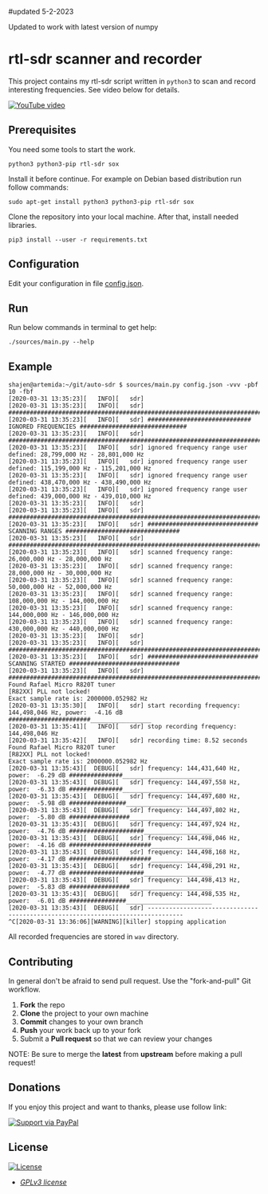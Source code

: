 #updated 5-2-2023

Updated to work with latest version of numpy

# rtl-sdr scanner and recorder

This project contains my rtl-sdr script written in `python3` to scan and record interesting frequencies. See video below for details.

[![YouTube video](http://img.youtube.com/vi/TSDbcb7wSjs/0.jpg)](http://www.youtube.com/watch?v=TSDbcb7wSjs "YouTube video")

## Prerequisites

You need some tools to start the work.

```
python3 python3-pip rtl-sdr sox
```

Install it before continue. For example on Debian based distribution run follow commands:
```
sudo apt-get install python3 python3-pip rtl-sdr sox
```

Clone the repository into your local machine. After that, install needed libraries.
```
pip3 install --user -r requirements.txt
```

## Configuration

Edit your configuration in file [config.json](config.json).

## Run

Run below commands in terminal to get help:
```
./sources/main.py --help
```
## Example
```
shajen@artemida:~/git/auto-sdr $ sources/main.py config.json -vvv -pbf 10 -fbf
[2020-03-31 13:35:23][   INFO][   sdr] 
[2020-03-31 13:35:23][   INFO][   sdr] ################################################################################
[2020-03-31 13:35:23][   INFO][   sdr] ############################# IGNORED FREQUENCIES ##############################
[2020-03-31 13:35:23][   INFO][   sdr] ################################################################################
[2020-03-31 13:35:23][   INFO][   sdr] ignored frequency range user defined: 28,799,000 Hz - 28,801,000 Hz
[2020-03-31 13:35:23][   INFO][   sdr] ignored frequency range user defined: 115,199,000 Hz - 115,201,000 Hz
[2020-03-31 13:35:23][   INFO][   sdr] ignored frequency range user defined: 438,470,000 Hz - 438,490,000 Hz
[2020-03-31 13:35:23][   INFO][   sdr] ignored frequency range user defined: 439,000,000 Hz - 439,010,000 Hz
[2020-03-31 13:35:23][   INFO][   sdr] 
[2020-03-31 13:35:23][   INFO][   sdr] ################################################################################
[2020-03-31 13:35:23][   INFO][   sdr] ############################### SCANNING RANGES ################################
[2020-03-31 13:35:23][   INFO][   sdr] ################################################################################
[2020-03-31 13:35:23][   INFO][   sdr] scanned frequency range: 26,000,000 Hz - 28,000,000 Hz
[2020-03-31 13:35:23][   INFO][   sdr] scanned frequency range: 28,000,000 Hz - 30,000,000 Hz
[2020-03-31 13:35:23][   INFO][   sdr] scanned frequency range: 50,000,000 Hz - 52,000,000 Hz
[2020-03-31 13:35:23][   INFO][   sdr] scanned frequency range: 108,000,000 Hz - 144,000,000 Hz
[2020-03-31 13:35:23][   INFO][   sdr] scanned frequency range: 144,000,000 Hz - 146,000,000 Hz
[2020-03-31 13:35:23][   INFO][   sdr] scanned frequency range: 430,000,000 Hz - 440,000,000 Hz
[2020-03-31 13:35:23][   INFO][   sdr] 
[2020-03-31 13:35:23][   INFO][   sdr] ################################################################################
[2020-03-31 13:35:23][   INFO][   sdr] ############################### SCANNING STARTED ###############################
[2020-03-31 13:35:23][   INFO][   sdr] ################################################################################
Found Rafael Micro R820T tuner
[R82XX] PLL not locked!
Exact sample rate is: 2000000.052982 Hz
[2020-03-31 13:35:30][   INFO][   sdr] start recording frequency: 144,498,046 Hz, power:  -4.16 dB #######################_________________
[2020-03-31 13:35:41][   INFO][   sdr] stop recording frequency: 144,498,046 Hz
[2020-03-31 13:35:42][   INFO][   sdr] recording time: 8.52 seconds
Found Rafael Micro R820T tuner
[R82XX] PLL not locked!
Exact sample rate is: 2000000.052982 Hz
[2020-03-31 13:35:43][  DEBUG][   sdr] frequency: 144,431,640 Hz, power:  -6.29 dB ###############_________________________
[2020-03-31 13:35:43][  DEBUG][   sdr] frequency: 144,497,558 Hz, power:  -6.33 dB ###############_________________________
[2020-03-31 13:35:43][  DEBUG][   sdr] frequency: 144,497,680 Hz, power:  -5.98 dB ################________________________
[2020-03-31 13:35:43][  DEBUG][   sdr] frequency: 144,497,802 Hz, power:  -5.80 dB #################_______________________
[2020-03-31 13:35:43][  DEBUG][   sdr] frequency: 144,497,924 Hz, power:  -4.76 dB #####################___________________
[2020-03-31 13:35:43][  DEBUG][   sdr] frequency: 144,498,046 Hz, power:  -4.16 dB #######################_________________
[2020-03-31 13:35:43][  DEBUG][   sdr] frequency: 144,498,168 Hz, power:  -4.17 dB #######################_________________
[2020-03-31 13:35:43][  DEBUG][   sdr] frequency: 144,498,291 Hz, power:  -4.77 dB #####################___________________
[2020-03-31 13:35:43][  DEBUG][   sdr] frequency: 144,498,413 Hz, power:  -5.83 dB #################_______________________
[2020-03-31 13:35:43][  DEBUG][   sdr] frequency: 144,498,535 Hz, power:  -6.01 dB ################________________________
[2020-03-31 13:35:43][  DEBUG][   sdr] --------------------------------------------------------------------------------
^C[2020-03-31 13:36:06][WARNING][killer] stopping application
```

All recorded frequencies are stored in `wav` directory.

## Contributing

In general don't be afraid to send pull request. Use the "fork-and-pull" Git workflow.

1. **Fork** the repo
2. **Clone** the project to your own machine
3. **Commit** changes to your own branch
4. **Push** your work back up to your fork
5. Submit a **Pull request** so that we can review your changes

NOTE: Be sure to merge the **latest** from **upstream** before making a pull request!

## Donations

If you enjoy this project and want to thanks, please use follow link:

[![Support via PayPal](https://www.paypalobjects.com/webstatic/en_US/i/buttons/pp-acceptance-medium.png)](https://www.paypal.com/cgi-bin/webscr?cmd=_donations&business=shajen@shajen.pl&lc=US&item_name=rtl+sdr+scanner&no_note=0&cn=&curency_code=USD)

## License

[![License](https://img.shields.io/:license-GPLv3-blue.svg?style=flat-square)](https://www.gnu.org/licenses/gpl.html)

- *[GPLv3 license](https://www.gnu.org/licenses/gpl.html)*
